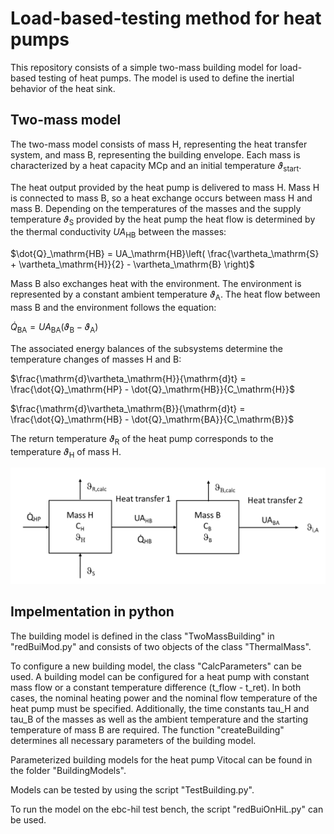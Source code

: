 
# Load-based-testing method for heat pumps

This repository consists of a simple two-mass building model for load-based testing of heat pumps.
The model is used to define the inertial behavior of the heat sink.

## Two-mass model

The two-mass model consists of mass H, representing the heat transfer system, and mass B, representing the building envelope. 
Each mass is characterized by a heat capacity MCp and an initial temperature $`\vartheta_\mathrm{start}`$. 

The heat output provided by the heat pump is delivered to mass H. Mass H is connected to mass B, so a heat exchange occurs between mass H and mass B.
Depending on the temperatures of the masses and the supply temperature $`\vartheta_\mathrm{S}`$ provided by the heat pump the heat flow is determined by the thermal conductivity $`UA_\mathrm{HB}`$ between the masses:

$`\dot{Q}_\mathrm{HB} =  UA_\mathrm{HB}\left( \frac{\vartheta_\mathrm{S} + \vartheta_\mathrm{H}}{2} - \vartheta_\mathrm{B} \right)`$

Mass B also exchanges heat with the environment.
The environment is represented by a constant ambient temperature $`\vartheta_\mathrm{A}`$.
The heat flow between mass B and the environment follows the equation:

$`\dot{Q}_\mathrm{BA} =  UA_\mathrm{BA}\left(  \vartheta_\mathrm{B} - \vartheta_\mathrm{A}\right)`$

The associated energy balances of the subsystems determine the temperature changes of masses H and B:

$`\frac{\mathrm{d}\vartheta_\mathrm{H}}{\mathrm{d}t} = \frac{\dot{Q}_\mathrm{HP} - \dot{Q}_\mathrm{HB}}{C_\mathrm{H}}`$

$`\frac{\mathrm{d}\vartheta_\mathrm{B}}{\mathrm{d}t} = \frac{\dot{Q}_\mathrm{HB} - \dot{Q}_\mathrm{BA}}{C_\mathrm{B}}`$

The return temperature $`\vartheta_\mathrm{R}`$ of the heat pump corresponds to the temperature $`\vartheta_\mathrm{H}`$ of mass H.

![img.png](model.png "two-mass building model")

## Impelmentation in python


The building model is defined in the class "TwoMassBuilding" in "redBuiMod.py" and consists of two objects of the class "ThermalMass".

To configure a new building model, the class "CalcParameters" can be used. A building model can be configured for a heat pump with constant mass flow or a constant temperature difference (t_flow - t_ret). In both cases, the nominal heating power and the nominal flow temperature of the heat pump must be specified.
Additionally, the time constants tau_H and tau_B of the masses as well as the ambient temperature and the starting temperature of mass B are required.
The function "createBuilding" determines all necessary parameters of the building model.

Parameterized building models for the heat pump Vitocal can be found in the folder "BuildingModels".

Models can be tested by using the script "TestBuilding.py".

To run the model on the ebc-hil test bench, the script "redBuiOnHiL.py" can be used.






